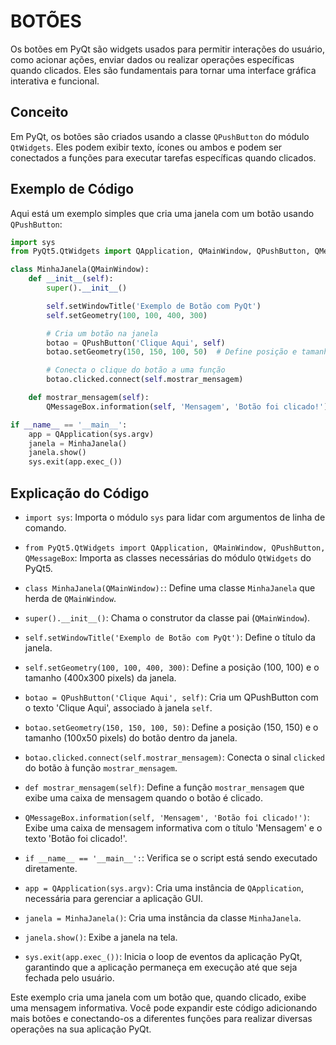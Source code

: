 # BOTÕES
Os botões em PyQt são widgets usados para permitir interações do usuário, como acionar ações, enviar dados ou realizar operações específicas quando clicados. Eles são fundamentais para tornar uma interface gráfica interativa e funcional.

## Conceito
Em PyQt, os botões são criados usando a classe `QPushButton` do módulo `QtWidgets`. Eles podem exibir texto, ícones ou ambos e podem ser conectados a funções para executar tarefas específicas quando clicados.

## Exemplo de Código
Aqui está um exemplo simples que cria uma janela com um botão usando `QPushButton`:

```python
import sys
from PyQt5.QtWidgets import QApplication, QMainWindow, QPushButton, QMessageBox

class MinhaJanela(QMainWindow):
    def __init__(self):
        super().__init__()

        self.setWindowTitle('Exemplo de Botão com PyQt')
        self.setGeometry(100, 100, 400, 300)

        # Cria um botão na janela
        botao = QPushButton('Clique Aqui', self)
        botao.setGeometry(150, 150, 100, 50)  # Define posição e tamanho do botão

        # Conecta o clique do botão a uma função
        botao.clicked.connect(self.mostrar_mensagem)

    def mostrar_mensagem(self):
        QMessageBox.information(self, 'Mensagem', 'Botão foi clicado!')

if __name__ == '__main__':
    app = QApplication(sys.argv)
    janela = MinhaJanela()
    janela.show()
    sys.exit(app.exec_())
```

## Explicação do Código
- `import sys`: Importa o módulo `sys` para lidar com argumentos de linha de comando.
- `from PyQt5.QtWidgets import QApplication, QMainWindow, QPushButton, QMessageBox`: Importa as classes necessárias do módulo `QtWidgets` do PyQt5.
- `class MinhaJanela(QMainWindow):`: Define uma classe `MinhaJanela` que herda de `QMainWindow`.
- `super().__init__()`: Chama o construtor da classe pai (`QMainWindow`).
- `self.setWindowTitle('Exemplo de Botão com PyQt')`: Define o título da janela.
- `self.setGeometry(100, 100, 400, 300)`: Define a posição (100, 100) e o tamanho (400x300 pixels) da janela.
- `botao = QPushButton('Clique Aqui', self)`: Cria um QPushButton com o texto 'Clique Aqui', associado à janela `self`.
- `botao.setGeometry(150, 150, 100, 50)`: Define a posição (150, 150) e o tamanho (100x50 pixels) do botão dentro da janela.
- `botao.clicked.connect(self.mostrar_mensagem)`: Conecta o sinal `clicked` do botão à função `mostrar_mensagem`.

- `def mostrar_mensagem(self)`: Define a função `mostrar_mensagem` que exibe uma caixa de mensagem quando o botão é clicado.
- `QMessageBox.information(self, 'Mensagem', 'Botão foi clicado!')`: Exibe uma caixa de mensagem informativa com o título 'Mensagem' e o texto 'Botão foi clicado!'.

- `if __name__ == '__main__':`: Verifica se o script está sendo executado diretamente.
- `app = QApplication(sys.argv)`: Cria uma instância de `QApplication`, necessária para gerenciar a aplicação GUI.
- `janela = MinhaJanela()`: Cria uma instância da classe `MinhaJanela`.
- `janela.show()`: Exibe a janela na tela.
- `sys.exit(app.exec_())`: Inicia o loop de eventos da aplicação PyQt, garantindo que a aplicação permaneça em execução até que seja fechada pelo usuário.

Este exemplo cria uma janela com um botão que, quando clicado, exibe uma mensagem informativa. Você pode expandir este código adicionando mais botões e conectando-os a diferentes funções para realizar diversas operações na sua aplicação PyQt.